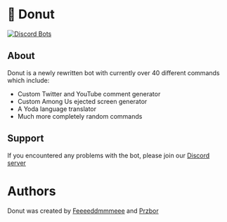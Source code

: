 # 🍩 Donut
[![Discord Bots](https://top.gg/api/widget/status/738788356506386462.svg)](https://top.gg/bot/738788356506386462)

## About

Donut is a newly rewritten bot with currently over 40 different commands which include:
- Custom Twitter and YouTube comment generator
- Custom Among Us ejected screen generator
- A Yoda language translator
- Much more completely random commands

## Support

If you encountered any problems with the bot, please join our [Discord server](https://discord.gg/GAPYQa9)

# Authors

Donut was created by [Feeeeddmmmeee](https://github.com/Feeeeddmmmeee) and [Przbor](https://github.com/przebor)